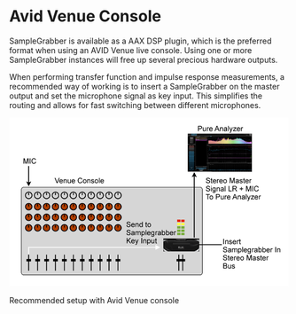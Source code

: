 # Avid Venue Console
SampleGrabber is available as a AAX DSP plugin, which is the preferred format when using an AVID
Venue live console. Using one or more SampleGrabber instances will free up several precious hardware
outputs.

When performing transfer function and impulse response measurements, a recommended way of working is
to insert a SampleGrabber on the master output and set the microphone signal as key input. This
simplifies the routing and allows for fast switching between different microphones.

![](../../include/VENUE.png)

Recommended setup with Avid Venue console